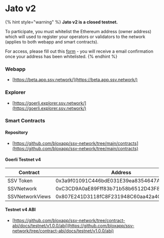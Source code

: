 # Jato v2

{% hint style="warning" %}
**Jato v2 is a closed testnet.**&#x20;

To participate, you must whitelist the Ethereum address (owner address) which will used to register your operators or validators to the network (applies to both webapp and smart contracts).&#x20;

For access, please fill out this [form](https://forms.monday.com/forms/9c6210831e15c5265666ce43975bb01a) - you will receive a email confirmation once your address has been whitelisted.
{% endhint %}

### Webapp <a href="#_bhl3qnbkn7py" id="_bhl3qnbkn7py"></a>

* [https://beta.app.ssv.network/](https://beta.app.ssv.network/)

### Explorer <a href="#_bhl3qnbkn7py" id="_bhl3qnbkn7py"></a>

* [https://goerli.explorer.ssv.network/](https://goerli.explorer.ssv.network/)

### Smart Contracts <a href="#_bhl3qnbkn7py" id="_bhl3qnbkn7py"></a>

#### Repository <a href="#_bhl3qnbkn7py" id="_bhl3qnbkn7py"></a>

* [https://github.com/bloxapp/ssv-network/tree/main/contracts](https://github.com/bloxapp/ssv-network/tree/main/contracts)

#### Goerli Testnet v4

| **Contract**    | **Address**                                |
| --------------- | ------------------------------------------ |
| SSV Token       | 0x3a9f01091C446bdE031E39ea8354647AFef091E7 |
| SSVNetwork      | 0xC3CD9A0aE89Fff83b71b58b6512D43F8a41f363D |
| SSVNetworkViews | 0x807E241D3118fC8F231948C60aa42a4C606C2545 |

#### Testnet v4 ABI

* [https://github.com/bloxapp/ssv-network/tree/contract-abi/docs/testnet/v1.0.0/abi](https://github.com/bloxapp/ssv-network/tree/contract-abi/docs/testnet/v1.0.0/abi)
